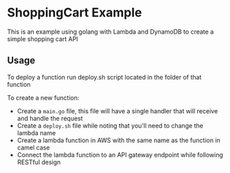 # ShoppingCart Example

This is an example using golang with Lambda and DynamoDB to create a simple shopping cart API

## Usage
To deploy a function run deploy.sh script located in the folder of that function

To create a new function:
- Create a `main.go` file, this file will have a single handler that will receive and handle the request 
- Create a `deploy.sh` file while noting that you'll need to change the lambda name
- Create a lambda function in AWS with the same name as the function in camel case
- Connect the lambda function to an API gateway endpoint while following RESTful design